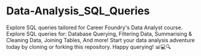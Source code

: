 # Data-Analysis_SQL_Queries
Explore SQL queries tailored for Career Foundry's Data Analyst course. Explore SQL queries for: Database Querying, Filtering Data, Summarising &amp; Cleaning Data, Joining Tables, And more! Start your data analysis adventure today by cloning or forking this repository. Happy querying! 📊💻🔍
